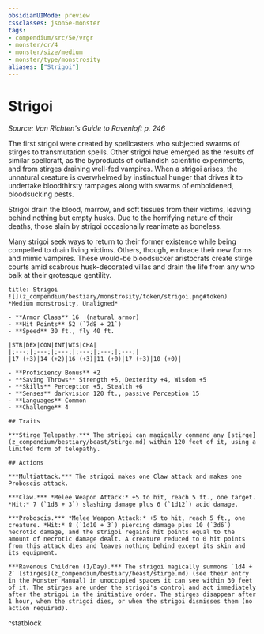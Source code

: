 ```yaml
---
obsidianUIMode: preview
cssclasses: json5e-monster
tags:
- compendium/src/5e/vrgr
- monster/cr/4
- monster/size/medium
- monster/type/monstrosity
aliases: ["Strigoi"]
---
```

# Strigoi
*Source: Van Richten's Guide to Ravenloft p. 246*  

The first strigoi were created by spellcasters who subjected swarms of stirges to transmutation spells. Other strigoi have emerged as the results of similar spellcraft, as the byproducts of outlandish scientific experiments, and from stirges draining well-fed vampires. When a strigoi arises, the unnatural creature is overwhelmed by instinctual hunger that drives it to undertake bloodthirsty rampages along with swarms of emboldened, bloodsucking pests.

Strigoi drain the blood, marrow, and soft tissues from their victims, leaving behind nothing but empty husks. Due to the horrifying nature of their deaths, those slain by strigoi occasionally reanimate as boneless.

Many strigoi seek ways to return to their former existence while being compelled to drain living victims. Others, though, embrace their new forms and mimic vampires. These would-be bloodsucker aristocrats create stirge courts amid scabrous husk-decorated villas and drain the life from any who balk at their grotesque gentility.

```ad-statblock
title: Strigoi
![](z_compendium/bestiary/monstrosity/token/strigoi.png#token)
*Medium monstrosity, Unaligned*

- **Armor Class** 16  (natural armor)
- **Hit Points** 52 (`7d8 + 21`)
- **Speed** 30 ft., fly 40 ft.

|STR|DEX|CON|INT|WIS|CHA|
|:---:|:---:|:---:|:---:|:---:|:---:|
|17 (+3)|14 (+2)|16 (+3)|11 (+0)|17 (+3)|10 (+0)|

- **Proficiency Bonus** +2
- **Saving Throws** Strength +5, Dexterity +4, Wisdom +5
- **Skills** Perception +5, Stealth +6
- **Senses** darkvision 120 ft., passive Perception 15
- **Languages** Common
- **Challenge** 4

## Traits

***Stirge Telepathy.*** The strigoi can magically command any [stirge](z_compendium/bestiary/beast/stirge.md) within 120 feet of it, using a limited form of telepathy.

## Actions

***Multiattack.*** The strigoi makes one Claw attack and makes one Proboscis attack.

***Claw.*** *Melee Weapon Attack:* +5 to hit, reach 5 ft., one target. *Hit:* 7 (`1d8 + 3`) slashing damage plus 6 (`1d12`) acid damage.

***Proboscis.*** *Melee Weapon Attack:* +5 to hit, reach 5 ft., one creature. *Hit:* 8 (`1d10 + 3`) piercing damage plus 10 (`3d6`) necrotic damage, and the strigoi regains hit points equal to the amount of necrotic damage dealt. A creature reduced to 0 hit points from this attack dies and leaves nothing behind except its skin and its equipment.

***Ravenous Children (1/Day).*** The strigoi magically summons `1d4 + 2` [stirges](z_compendium/bestiary/beast/stirge.md) (see their entry in the Monster Manual) in unoccupied spaces it can see within 30 feet of it. The stirges are under the strigoi's control and act immediately after the strigoi in the initiative order. The stirges disappear after 1 hour, when the strigoi dies, or when the strigoi dismisses them (no action required).
```
^statblock